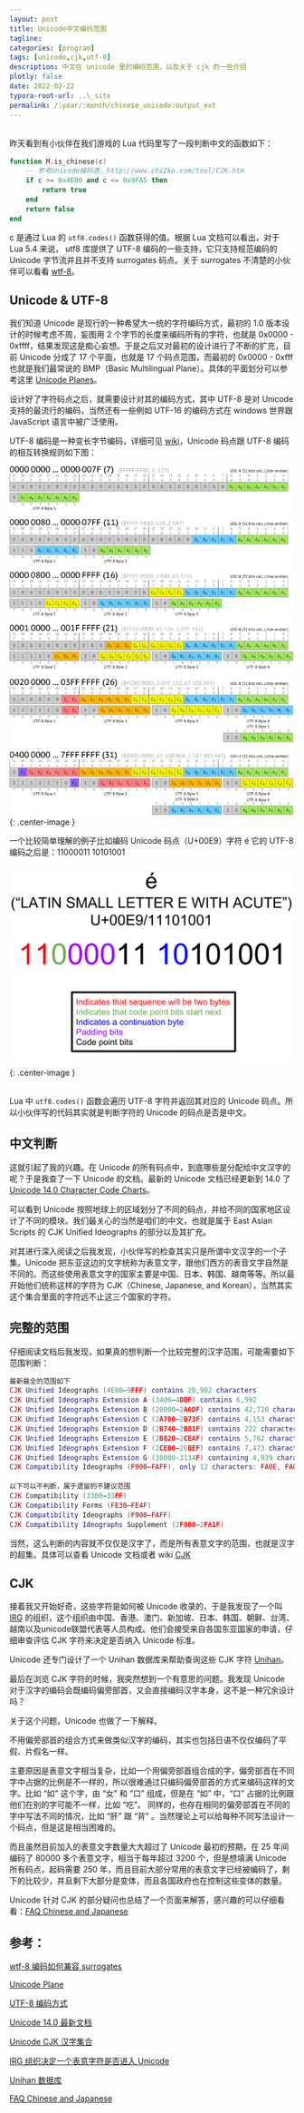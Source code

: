 ```yaml
---
layout: post
title: Unicode中文编码范围
tagline:
categories: [program]
tags: [unicode,cjk,utf-8]
description: 中文在 unicode 里的编码范围，以及关于 cjk 的一些介绍
plotly: false
date: 2022-02-22
typora-root-url: ..\_site
permalink: /:year/:month/chinese_unicode:output_ext
---
```


\
昨天看到有小伙伴在我们游戏的 Lua 代码里写了一段判断中文的函数如下：
```lua
function M.is_chinese(c)
    -- 参考Unicode编码表，http://www.chi2ko.com/tool/CJK.htm
    if c >= 0x4E00 and c <= 0x9FA5 then
        return true
    end
    return false
end
```
c 是通过 Lua 的 ``utf8.codes()`` 函数获得的值。根据 Lua 文档可以看出，对于 Lua 5.4 来说， utf8 库提供了 UTF-8 编码的一些支持，它只支持规范编码的 Unicode 字节流并且并不支持 surrogates 码点。关于 surrogates 不清楚的小伙伴可以看看 [wtf-8](https://simonsapin.github.io/wtf-8/)。
<br>

Unicode & UTF-8
-----

我们知道 Unicode 是现行的一种希望大一统的字符编码方式，最初的 1.0 版本设计的时候考虑不周，妄图用 2 个字节的长度来编码所有的字符，也就是 0x0000 - 0xffff，结果发现这是痴心妄想。于是之后又对最初的设计进行了不断的扩充，目前 Unicode 分成了 17 个平面，也就是 17 个码点范围，而最初的 0x0000 - 0xfff 也就是我们最常说的 BMP（Basic Multilingual Plane）。具体的平面划分可以参考这里 [Unicode Planes](https://www.compart.com/en/unicode/plane)。

设计好了字符码点之后，就需要设计对其的编码方式，其中 UTF-8 是对 Unicode 支持的最流行的编码，当然还有一些例如 UTF-16 的编码方式在 windows 世界跟 JavaScript 语言中被广泛使用。

UTF-8 编码是一种变长字节编码，详细可见 [wiki](https://zh.wikipedia.org/wiki/UTF-8)，Unicode 码点跟 UTF-8 编码的相互转换规则如下图：

![](/../assets/posts/UTF-8_Encoding_Scheme.png){: .center-image }

一个比较简单理解的例子比如编码 Unicode 码点（U+00E9）字符 é 它的 UTF-8 编码之后是：11000011 10101001

![](/../assets/posts/utf-8_600px.original.png){: .center-image }

\
Lua 中 ``utf8.codes()`` 函数会遍历 UTF-8 字符并返回其对应的 Unicode 码点。所以小伙伴写的代码其实就是判断字符的 Unicode 的码点是否是中文。
<br>

中文判断
-----

这就引起了我的兴趣。在 Unicode 的所有码点中，到底哪些是分配给中文汉字的呢？于是我查了一下 Unicode 的文档。最新的 Unicode 文档已经更新到 14.0 了 [Unicode 14.0 Character Code Charts](https://www.unicode.org/charts/index.html)。

可以看到 Unicode 按照地球上的区域划分了不同的码点，并给不同的国家地区设计了不同的模块。我们最关心的当然是咱们的中文，也就是属于 East Asian Scripts 的 CJK Unified Ideographs 的部分以及其扩充。

对其进行深入阅读之后我发现，小伙伴写的检查其实只是所谓中文汉字的一个子集。Unicode 把东亚这边的文字统称为表意文字，跟他们西方的表音文字自然是不同的。而这些使用表意文字的国家主要是中国、日本、韩国、越南等等。所以最开始他们统称这样的字符为 CJK（Chinese, Japanese, and Korean），当然其实这个集合里面的字符远不止这三个国家的字符。
<br>

完整的范围
-----

仔细阅读文档后我发现，如果真的想判断一个比较完整的汉字范围，可能需要如下范围判断：
```lua
最新最全的范围如下
CJK Unified Ideographs (4E00–9FFF) contains 20,992 characters
CJK Unified Ideographs Extension A (3400–4DBF) contains 6,592
CJK Unified Ideographs Extension B (20000–2A6DF) contains 42,720 characters
CJK Unified Ideographs Extension C (2A700–2B73F) contains 4,153 characters
CJK Unified Ideographs Extension D (2B740–2B81F) contains 222 characters
CJK Unified Ideographs Extension E (2B820–2CEAF) contains 5,762 characters
CJK Unified Ideographs Extension F (2CEB0–2EBEF) contains 7,473 characters
CJK Unified Ideographs Extension G (30000-3134F) containing 4,939 characters [Unicode 13.0]
CJK Compatibility Ideographs (F900–FAFF), only 12 characters: FA0E, FA0F, FA11, FA13, FA14, FA1F, FA21, FA23, FA24, FA27, FA28 and FA29

以下可以不判断，属于遗留的不建议范围
CJK Compatibility (3300–33FF)
CJK Compatibility Forms (FE30–FE4F)
CJK Compatibility Ideographs (F900–FAFF)
CJK Compatibility Ideographs Supplement (2F800–2FA1F)
```
当然，这么判断的内容就不仅仅是汉字了，而是所有表意文字的范围，也就是汉字的超集。具体可以查看 Unicode 文档或者 wiki [CJK](https://en.wikipedia.org/wiki/CJK_Unified_Ideographs#CJK_Unified_Ideographs)
<br>

CJK
-----

接着我又开始好奇，这些字符是如何被 Unicode 收录的，于是我发现了一个叫 [IRG](https://appsrv.cse.cuhk.edu.hk/~irg/) 的组织，这个组织由中国、香港、澳门、新加坡、日本、韩国、朝鲜、台湾、越南以及unicode联盟代表等人员构成。他们会接受来自各国东亚国家的申请，仔细审查评估 CJK 字符来决定是否纳入 Unicode 标准。

Unicode 还专门设计了一个 Unihan 数据库来帮助查询这些 CJK 字符 [Unihan](https://unicode.org/charts/unihan.html)。

最后在浏览 CJK 字符的时候，我突然想到一个有意思的问题。我发现 Unicode 对于汉字的编码会既编码偏旁部首，又会直接编码汉字本身，这不是一种冗余设计吗？

关于这个问题，Unicode 也做了一下解释。

不用偏旁部首的组合方式来做类似汉字的编码，其实也包括日语不仅仅编码了平假、片假名一样。

主要原因是表意文字相当复杂，比如一个用偏旁部首组合成的字，偏旁部首在不同字中占据的比例是不一样的，所以很难通过只编码偏旁部首的方式来编码这样的文字。比如 “如” 这个字，由 “女” 和 “口” 组成，但是在 “如” 中，“口” 占据的比例跟他们在别的字可能不一样，比如 “吃”。
同样的，也存在相同的偏旁部首在不同的字中写法不同的情况，比如 “肝” 跟 “背” 。当然理论上可以给每种不同写法设计一个码点，但是这是相当困难的。

而且虽然目前加入的表意文字数量大大超过了 Unicode 最初的预期，在 25 年间编码了 80000 多个表意文字，相当于每年超过 3200 个，但是想填满 Unicode 所有码点，起码需要 250 年，而且目前大部分常用的表意文字已经被编码了，剩下的比较少，并且剩下大部分是变体，而且各国政府也在控制这些变体的数量。

Unicode 针对 CJK 的部分疑问也总结了一个页面来解答，感兴趣的可以仔细看看：[FAQ Chinese and Japanese](http://www.unicode.org/faq/han_cjk.html)
<br>

参考：
------

[wtf-8 编码如何兼容 surrogates](https://simonsapin.github.io/wtf-8/)

[Unicode Plane](https://www.compart.com/en/unicode/plane)

[UTF-8 编码方式](https://zh.wikipedia.org/wiki/UTF-8)

[Unicode 14.0 最新文档](https://www.unicode.org/charts/index.html)

[Unicode CJK 汉字集合](https://en.wikipedia.org/wiki/CJK_Unified_Ideographs#CJK_Unified_Ideographs)

[IRG 组织决定一个表意字符是否进入 Unicode](https://appsrv.cse.cuhk.edu.hk/~irg/)

[Unihan 数据库](https://unicode.org/charts/unihan.html)

[FAQ Chinese and Japanese](http://www.unicode.org/faq/han_cjk.html)